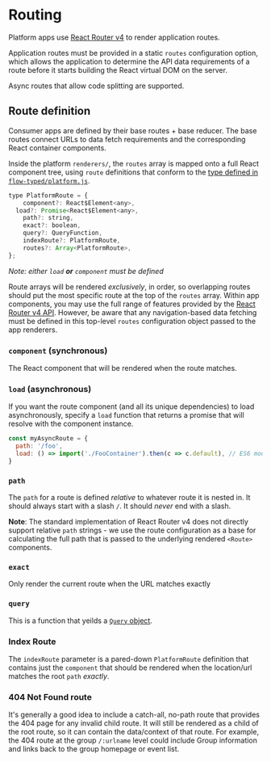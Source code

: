 # Routing

Platform apps use [React Router v4](https://reacttraining.com/react-router/) to
render application routes.

Application routes must be provided in a static `routes` configuration option,
which allows the application to determine the API data requirements of a route
before it starts building the React virtual DOM on the server.

Async routes that allow code splitting are supported.

## Route definition

Consumer apps are defined by their base routes + base reducer. The base routes
connect URLs to data fetch requirements and the corresponding React container
components.

Inside the platform `renderers/`, the `routes` array is mapped onto a full React
component tree, using `route` definitions that conform to the [type defined in
`flow-typed/platform.js`](./flow-typed/platform.js).

```js
type PlatformRoute = {
	component?: React$Element<any>,
  load?: Promise<React$Element<any>,
	path?: string,
	exact?: boolean,
	query?: QueryFunction,
	indexRoute?: PlatformRoute,
	routes?: Array<PlatformRoute>,
};
```

_Note: either `load` **or** `component` must be defined_

Route arrays will be rendered _exclusively_, in order, so overlapping routes
should put the most specific route at the top of the `routes` array. Within app
components, you may use the full range of features provided by the [React Router
v4 API](https://reacttraining.com/react-router/api). However, be aware that any
navigation-based data fetching must be defined in this top-level `routes`
configuration object passed to the app renderers.

### `component` (synchronous)

The React component that will be rendered when the route matches.

### `load` (asynchronous)

If you want the route component (and all its unique dependencies) to load
asynchronously, specify a `load` function that returns a promise that will
resolve with the component instance.

```js
const myAsyncRoute = {
  path: '/foo',
  load: () => import('./FooContainer').then(c => c.default), // ES6 modules will return the element at `.default`
}
```

### `path`

The `path` for a route is defined _relative_ to whatever route it is nested
in. It should always start with a slash `/`. It should _never_ end with a slash.

**Note**: The standard implementation of React Router v4 does not directly
support relative `path` strings - we use the route configuration as a base for
calculating the full path that is passed to the underlying rendered `<Route>`
components.

### `exact`

Only render the current route when the URL matches exactly

### `query`

This is a function that yeilds a [`Query` object](./Queries.md).

### Index Route

The `indexRoute` parameter is a pared-down `PlatformRoute` definition that
contains just the `component` that should be rendered when the location/url
matches the root `path` _exactly_.

### 404 Not Found route

It's generally a good idea to include a catch-all, no-path route that provides
the 404 page for any invalid child route. It will still be rendered as a child
of the root route, so it can contain the data/context of that route. For
example, the 404 route at the group `/:urlname` level could include Group
information and links back to the group homepage or event list.

